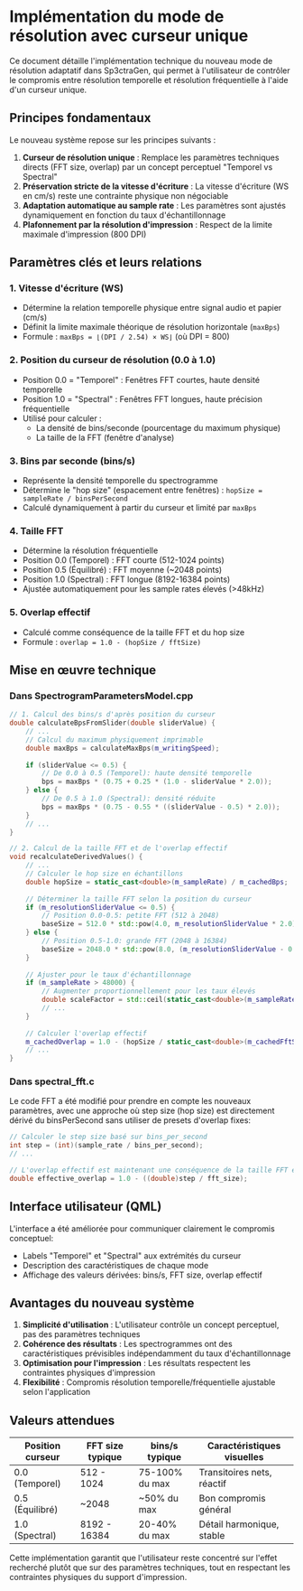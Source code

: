 # Implémentation du mode de résolution avec curseur unique

Ce document détaille l'implémentation technique du nouveau mode de résolution adaptatif dans Sp3ctraGen, qui permet à l'utilisateur de contrôler le compromis entre résolution temporelle et résolution fréquentielle à l'aide d'un curseur unique.

## Principes fondamentaux

Le nouveau système repose sur les principes suivants :

1. **Curseur de résolution unique** : Remplace les paramètres techniques directs (FFT size, overlap) par un concept perceptuel "Temporel vs Spectral"
2. **Préservation stricte de la vitesse d'écriture** : La vitesse d'écriture (WS en cm/s) reste une contrainte physique non négociable
3. **Adaptation automatique au sample rate** : Les paramètres sont ajustés dynamiquement en fonction du taux d'échantillonnage
4. **Plafonnement par la résolution d'impression** : Respect de la limite maximale d'impression (800 DPI)

## Paramètres clés et leurs relations

### 1. Vitesse d'écriture (WS)

- Détermine la relation temporelle physique entre signal audio et papier (cm/s)
- Définit la limite maximale théorique de résolution horizontale (`maxBps`)
- Formule : `maxBps = ⌊(DPI / 2.54) × WS⌋` (où DPI = 800)

### 2. Position du curseur de résolution (0.0 à 1.0)

- Position 0.0 = "Temporel" : Fenêtres FFT courtes, haute densité temporelle
- Position 1.0 = "Spectral" : Fenêtres FFT longues, haute précision fréquentielle
- Utilisé pour calculer :
  - La densité de bins/seconde (pourcentage du maximum physique)
  - La taille de la FFT (fenêtre d'analyse)

### 3. Bins par seconde (bins/s)

- Représente la densité temporelle du spectrogramme
- Détermine le "hop size" (espacement entre fenêtres) : `hopSize = sampleRate / binsPerSecond`
- Calculé dynamiquement à partir du curseur et limité par `maxBps`

### 4. Taille FFT

- Détermine la résolution fréquentielle
- Position 0.0 (Temporel) : FFT courte (512-1024 points)
- Position 0.5 (Équilibré) : FFT moyenne (~2048 points)
- Position 1.0 (Spectral) : FFT longue (8192-16384 points)
- Ajustée automatiquement pour les sample rates élevés (>48kHz)

### 5. Overlap effectif

- Calculé comme conséquence de la taille FFT et du hop size
- Formule : `overlap = 1.0 - (hopSize / fftSize)`

## Mise en œuvre technique

### Dans SpectrogramParametersModel.cpp

```cpp
// 1. Calcul des bins/s d'après position du curseur
double calculateBpsFromSlider(double sliderValue) {
    // ...
    // Calcul du maximum physiquement imprimable
    double maxBps = calculateMaxBps(m_writingSpeed);
    
    if (sliderValue <= 0.5) {
        // De 0.0 à 0.5 (Temporel): haute densité temporelle
        bps = maxBps * (0.75 + 0.25 * (1.0 - sliderValue * 2.0));
    } else {
        // De 0.5 à 1.0 (Spectral): densité réduite
        bps = maxBps * (0.75 - 0.55 * ((sliderValue - 0.5) * 2.0));
    }
    // ...
}

// 2. Calcul de la taille FFT et de l'overlap effectif
void recalculateDerivedValues() {
    // ...
    // Calculer le hop size en échantillons
    double hopSize = static_cast<double>(m_sampleRate) / m_cachedBps;
    
    // Déterminer la taille FFT selon la position du curseur
    if (m_resolutionSliderValue <= 0.5) {
        // Position 0.0-0.5: petite FFT (512 à 2048)
        baseSize = 512.0 * std::pow(4.0, m_resolutionSliderValue * 2.0);
    } else {
        // Position 0.5-1.0: grande FFT (2048 à 16384)
        baseSize = 2048.0 * std::pow(8.0, (m_resolutionSliderValue - 0.5) * 2.0);
    }
    
    // Ajuster pour le taux d'échantillonnage
    if (m_sampleRate > 48000) {
        // Augmenter proportionnellement pour les taux élevés
        double scaleFactor = std::ceil(static_cast<double>(m_sampleRate) / 48000.0);
        // ...
    }
    
    // Calculer l'overlap effectif
    m_cachedOverlap = 1.0 - (hopSize / static_cast<double>(m_cachedFftSize));
    // ...
}
```

### Dans spectral_fft.c

Le code FFT a été modifié pour prendre en compte les nouveaux paramètres, avec une approche où step size (hop size) est directement dérivé du binsPerSecond sans utiliser de presets d'overlap fixes:

```c
// Calculer le step size basé sur bins_per_second
int step = (int)(sample_rate / bins_per_second);
// ...

// L'overlap effectif est maintenant une conséquence de la taille FFT et du step
double effective_overlap = 1.0 - ((double)step / fft_size);
```

## Interface utilisateur (QML)

L'interface a été améliorée pour communiquer clairement le compromis conceptuel:

- Labels "Temporel" et "Spectral" aux extrémités du curseur
- Description des caractéristiques de chaque mode
- Affichage des valeurs dérivées: bins/s, FFT size, overlap effectif

## Avantages du nouveau système

1. **Simplicité d'utilisation** : L'utilisateur contrôle un concept perceptuel, pas des paramètres techniques
2. **Cohérence des résultats** : Les spectrogrammes ont des caractéristiques prévisibles indépendamment du taux d'échantillonnage
3. **Optimisation pour l'impression** : Les résultats respectent les contraintes physiques d'impression
4. **Flexibilité** : Compromis résolution temporelle/fréquentielle ajustable selon l'application

## Valeurs attendues

| Position curseur | FFT size typique | bins/s typique | Caractéristiques visuelles |
|------------------|------------------|----------------|----------------------------|
| 0.0 (Temporel)   | 512 - 1024       | 75-100% du max | Transitoires nets, réactif |
| 0.5 (Équilibré)  | ~2048            | ~50% du max    | Bon compromis général      |
| 1.0 (Spectral)   | 8192 - 16384     | 20-40% du max  | Détail harmonique, stable  |

Cette implémentation garantit que l'utilisateur reste concentré sur l'effet recherché plutôt que sur des paramètres techniques, tout en respectant les contraintes physiques du support d'impression.
